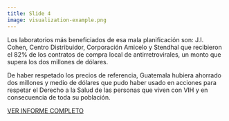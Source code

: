 ```yaml
---
title: Slide 4
image: visualization-example.png
---
```


Los laboratorios más beneficiados de esa mala planificación son: J.I. Cohen, Centro Distribuidor, Corporación Amicelo y Stendhal que recibieron el 82% de los contratos de compra local de antirretrovirales, un monto que supera los dos millones de dólares.

De haber respetado los precios de referencia, Guatemala hubiera ahorrado dos millones y medio de dólares que pudo haber usado en acciones para respetar el Derecho a la Salud de las personas que viven con VIH y en consecuencia de toda su población. 

[VER INFORME COMPLETO]()
